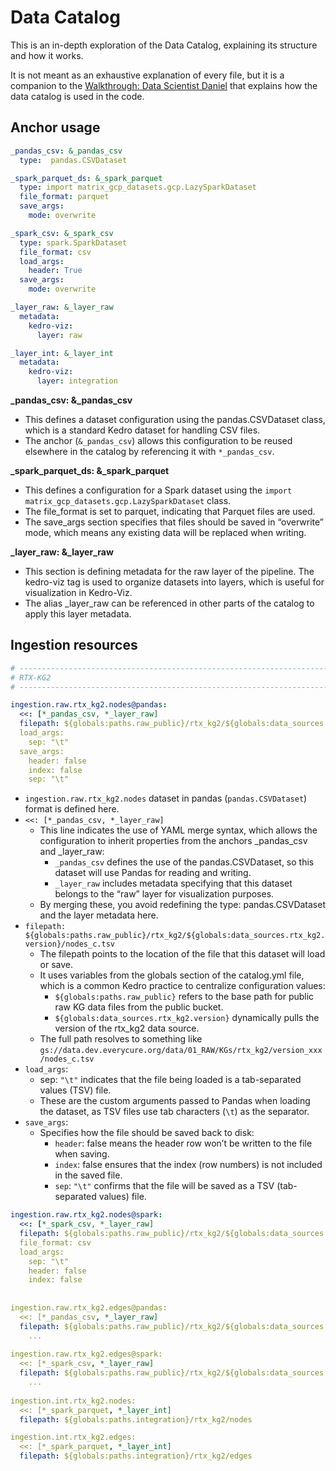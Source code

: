# Data Catalog

This is an in-depth exploration of the Data Catalog, explaining its structure and how it works.

It is not meant as an exhaustive explanation of every file, but it is a companion to the [Walkthrough: Data Scientist Daniel](new_data_source.md) that explains how the data catalog is used in the code.


## Anchor usage

```yaml
_pandas_csv: &_pandas_csv
  type:  pandas.CSVDataset

_spark_parquet_ds: &_spark_parquet
  type: import matrix_gcp_datasets.gcp.LazySparkDataset
  file_format: parquet
  save_args:
    mode: overwrite

_spark_csv: &_spark_csv
  type: spark.SparkDataset
  file_format: csv
  load_args:
    header: True
  save_args:
    mode: overwrite

_layer_raw: &_layer_raw
  metadata:
    kedro-viz:
      layer: raw

_layer_int: &_layer_int
  metadata:
    kedro-viz:
      layer: integration
```

**_pandas_csv: &_pandas_csv**

- This defines a dataset configuration using the pandas.CSVDataset class, which is a standard Kedro dataset for handling CSV files.
- The anchor (`&_pandas_csv`) allows this configuration to be reused elsewhere in the catalog by referencing it with `*_pandas_csv`.

**_spark_parquet_ds: &_spark_parquet**

- This defines a configuration for a Spark dataset using the `import matrix_gcp_datasets.gcp.LazySparkDataset` class.
- The file_format is set to parquet, indicating that Parquet files are used.
- The save_args section specifies that files should be saved in “overwrite” mode, which means any existing data will be replaced when writing.

**_layer_raw: &_layer_raw**

- This section is defining metadata for the raw layer of the pipeline. The kedro-viz tag is used to organize datasets into layers, which is useful for visualization in Kedro-Viz.
- The alias _layer_raw can be referenced in other parts of the catalog to apply this layer metadata.

 
## Ingestion resources

```yaml
# -------------------------------------------------------------------------
# RTX-KG2
# -------------------------------------------------------------------------  

ingestion.raw.rtx_kg2.nodes@pandas:
  <<: [*_pandas_csv, *_layer_raw]
  filepath: ${globals:paths.raw_public}/rtx_kg2/${globals:data_sources.rtx_kg2.version}/nodes_c.tsv
  load_args:
    sep: "\t"
  save_args:
    header: false
    index: false
    sep: "\t"
```

- `ingestion.raw.rtx_kg2.nodes` dataset in pandas (`pandas.CSVDataset`) format is defined here.
- `<<: [*_pandas_csv, *_layer_raw]`
    - This line indicates the use of YAML merge syntax, which allows the configuration to inherit properties from the anchors _pandas_csv and _layer_raw:
        - `_pandas_csv` defines the use of the pandas.CSVDataset, so this dataset will use Pandas for reading and writing.
        - `_layer_raw` includes metadata specifying that this dataset belongs to the “raw” layer for visualization purposes.
    - By merging these, you avoid redefining the type: pandas.CSVDataset and the layer metadata here.
- `filepath: ${globals:paths.raw_public}/rtx_kg2/${globals:data_sources.rtx_kg2.version}/nodes_c.tsv`
    - The filepath points to the location of the file that this dataset will load or save.
    - It uses variables from the globals section of the catalog.yml file, which is a common Kedro practice to centralize configuration values:
        - `${globals:paths.raw_public}` refers to the base path for public raw KG data files from the public bucket.
        - `${globals:data_sources.rtx_kg2.version}` dynamically pulls the version of the rtx_kg2 data source.
    - The full path resolves to something like `gs://data.dev.everycure.org/data/01_RAW/KGs/rtx_kg2/version_xxx/nodes_c.tsv`
- `load_args`:
    - sep: `"\t"` indicates that the file being loaded is a tab-separated values (TSV) file.
    - These are the custom arguments passed to Pandas when loading the dataset, as TSV files use tab characters (`\t`) as the separator.
- `save_args`:
    - Specifies how the file should be saved back to disk:
        - `header`: false means the header row won’t be written to the file when saving.
        - `index`: false ensures that the index (row numbers) is not included in the saved file.
        - `sep`: `"\t"` confirms that the file will be saved as a TSV (tab-separated values) file.

```yaml
ingestion.raw.rtx_kg2.nodes@spark:
  <<: [*_spark_csv, *_layer_raw]
  filepath: ${globals:paths.raw_public}/rtx_kg2/${globals:data_sources.rtx_kg2.version}/nodes_c.tsv
  file_format: csv
  load_args:
    sep: "\t"
    header: false
    index: false
	      
	      
ingestion.raw.rtx_kg2.edges@pandas:
  <<: [*_pandas_csv, *_layer_raw]
  filepath: ${globals:paths.raw_public}/rtx_kg2/${globals:data_sources.rtx_kg2.version}/edges_c.tsv
	...
	
ingestion.raw.rtx_kg2.edges@spark:
  <<: [*_spark_csv, *_layer_raw]
  filepath: ${globals:paths.raw_public}/rtx_kg2/${globals:data_sources.rtx_kg2.version}/edges_c.tsv
	...
	
ingestion.int.rtx_kg2.nodes:
  <<: [*_spark_parquet, *_layer_int]
  filepath: ${globals:paths.integration}/rtx_kg2/nodes

ingestion.int.rtx_kg2.edges:
  <<: [*_spark_parquet, *_layer_int]
  filepath: ${globals:paths.integration}/rtx_kg2/edges
```